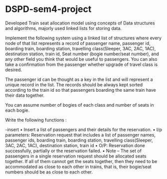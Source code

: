 # DSPD-sem4-project
Developed Train seat allocation model using concepts of Data structures and algorithms, majorly used linked lists for storing data.

Implement the following system using a linked list of structures where every node of that list 
represents a record of passenger name, passenger id, boarding train, boarding station, 
travelling class(Sleeper, 3AC, 2AC, 1AC), destination station, train id, Seat number (bogie 
number/seat number), and any other field you think that would be useful to passengers. You 
can also take a confirmation from the passenger whether upgrade of travel class is desired. 

The passenger id can be thought as a key in the list and will represent a unique record in the 
list. The records should be always kept sorted according to the train id so that passengers
boarding the same train have their data together.

You can assume number of bogies of each class and number of seats in each bogie.

Write the following functions :

  -insert
  • Insert a list of passengers and their details for the reservation.
  • I/p parameters: Reservation request that includes a list of passenger names, 
    passenger ids, boarding train, boarding station, travelling class(Sleeper, 3AC, 
    2AC, 1AC), destination station, train id
  • O/P: Reservation done successfully, partially or the reservation failed.
  • Note – The set of passengers in a single reservation request should be 
    allocated seats together. If all of them cannot get the seats together, then they 
    need to be accommodated as close to each other in trains, that is, their 
    bogie/seat numbers should be as close to each other. 
